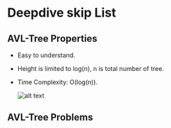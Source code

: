 # Deepdive skip List
## AVL-Tree Properties
 - Easy to understand.
 - Height is limited to log(n), n is total number of tree.
 - Time Complexity: O(log(n)).

    ![alt text](image.png)

## AVL-Tree Problems

